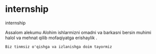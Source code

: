 # internship
internship 

Assalom alekumu Alohim ishlarmizni omadni va barkasni bersin muhimi halol va mehnat qilib mofaqiyatga erishaylik . 

```Biz tinmsiz o'qishga va izlanishga doim tayormiz```